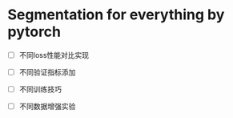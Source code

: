 Segmentation for everything by pytorch
=========

-[ ] 不同loss性能对比实现
-[ ] 不同验证指标添加
-[ ] 不同训练技巧
-[ ] 不同数据增强实验

